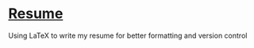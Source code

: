 # [Resume](daniel_oman_resume.pdf)

Using LaTeX to write my resume for better formatting and version control
